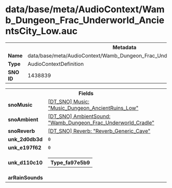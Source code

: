<h1>data/base/meta/AudioContext/Wamb_Dungeon_Frac_Underworld_AncientsCity_Low.auc</h1><table><tr><th colspan="100%">Metadata</th></tr><tr><td><b>Name</b></td><td>data/base/meta/AudioContext/Wamb_Dungeon_Frac_Underworld_AncientsCity_Low.auc</td></tr><tr><td><b>Type</b></td><td>AudioContextDefinition</td></tr><tr><td><b>SNO ID</b></td><td>1438839</td></tr></table>

<table><tr><th colspan="100%">Fields</th></tr><tr><td><b>snoMusic</b></td><td><a href="..\Music\Music_Dungeon_AncientRuins_Low.mus">[DT_SNO] Music: "Music_Dungeon_AncientRuins_Low"</a></td></tr><tr><td><b>snoAmbient</b></td><td><a href="..\AmbientSound\Wamb_Dungeon_Frac_Underworld_Cradle.ams">[DT_SNO] AmbientSound: "Wamb_Dungeon_Frac_Underworld_Cradle"</a></td></tr><tr><td><b>snoReverb</b></td><td><a href="..\Reverb\Reverb_Generic_Cave.rev">[DT_SNO] Reverb: "Reverb_Generic_Cave"</a></td></tr><tr><td><b>unk_2d0db3d</b></td><td><code>0</code></td></tr><tr><td><b>unk_e197f62</b></td><td><code>0</code></td></tr><tr><td><b>unk_d110c10</b></td><td><table><tr><th colspan="100%">Type_fa97e5b9</th></tr></table>

</td></tr><tr><td><b>arRainSounds</b></td><td></td></tr></table>

